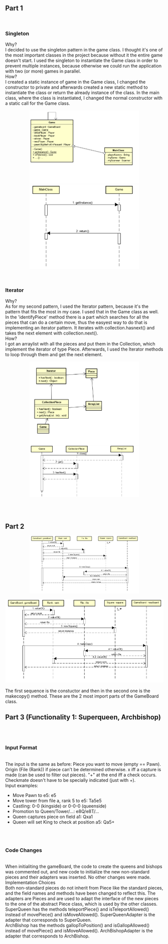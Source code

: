 <h2>Part 1</h2>
<br/>
<h3>Singleton</h3>
Why?<br/>
I decided to use the singleton pattern in the game class. I thought it's one of the most important classes in the project because without it the entire game doesn't start. I used the singleton to instantiate the Game class in order to prevent multiple instances, because otherwise we could run the application with two (or more) games in parallel.<br/>
How?<br/>
I created a static instance of game in the Game class, I changed the constructor to private and afterwards created a new static method to instantiate the class or return the already instance of the class. In the main class, where the class is instantiated, I changed the normal constructor with a static call for the Game class.
<p align="center">
  <img src="https://github.com/BINF4241-group41/Project_3/blob/master/images/SoftwareConstruction1ClassDiagramm_Cattura.PNG" width="350">
  <img src="https://github.com/BINF4241-group41/Project_3/blob/master/images/SoftwareConstuction1Se.PNG" width="350">
</p>
<br/>
<h3>Iterator</h3>
Why?<br/>
As for my second pattern, I used the Iterator pattern, because it's the pattern that fits the most in my case. I used that in the Game class as well. In the 'identifyPiece' method there is a part which searches for all the pieces that can do a certain move, thus the easyest way to do that is implementing an iterator pattern. It iterates with collection.hasnext() and takes the next element with collection.next().<br/>
How?<br/>
I got an arraylist with all the pieces and put them in the Collection, which implement the iterator of type Piece. Afterwards, I used the Iterator methods to loop through them and get the next element.
<p align="center">
  <img src="https://github.com/BINF4241-group41/Project_3/blob/master/images/SoftwareConstruction2ClassDia.PNG" width="350">
  <img src="https://github.com/BINF4241-group41/Project_3/blob/master/images/SoftwareConstruction2Se.PNG" width="350">
</p>
<br/>
<br/>
<h2>Part 2</h2>

<p align="center">
  <img src="https://github.com/BINF4241-group41/Project_3/blob/master/images/Part2.PNG" width="350">
</p>

![part2](https://github.com/BINF4241-group41/Project_3/blob/master/images/Part2.PNG)

The first sequence is the constuctor and then in the second one is the makecopy() method. These are the 2 most import parts of the GameBoard class.
<br/>
<h2>Part 3 (Functionality 1: Superqueen, Archbishop)</h2> <br/>
<br/>
<h3>Input Format</h3><br/>
The input is the same as before:
Piece you want to move (empty == Pawn).
Origin (File (Rank)) if piece can't be determined otherwise.
x iff a capture is made (can be used to filter out pieces).
"+" at the end iff a check occurs.
Checkmate doesn't have to be specially indicated (just with +). <br/>
Input examples:

- Move Pawn to e5: e5
- Move tower from file a, rank 5 to e5: Ta5e5
- Castling: 0-0 (kingside) or 0-0-0 (queenside)
- Promotion to Queen/Tower/...: e8Q/e8T/...
- Queen captures piece on field a1: Qxa1
- Queen will set King to check at position a5: Qa5+

<br/>
<br/>
<h3>Code Changes</h3>
<br/>
When initialiting the gameBoard, the code to create the queens and bishops was commented out, and new code to initialize the new non-standard pieces and their adapters was inserted. No other changes were made.
<br/>
Implementation Choices
<br/>
Both non-standard pieces do not inherit from Piece like the standard pieces, and the field names and methods have been changed to reflect this. The adapters are Pieces and are used to adapt the interface of the new pieces to the one of the abstract Piece class, which is used by the other classes.<br/>
SuperQueen has the methods teleportPiece() and isTeleportAllowed() instead of movePiece() and isMoveAllowed(). SuperQueenAdapter is the adapter that corresponds to SuperQueen.<br/>
ArchBishop has the methods gallopToPosition() and isGallopAllowed() instead of movePiece() and isMoveAllowed(). ArchBishopAdapter is the adapter that corresponds to ArchBishop.<br/>